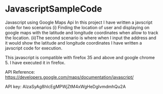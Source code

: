 # JavascriptSampleCode
Javascript using Google Maps Api
In this project I have written a javscript code for two scenarios
(i) Finding the location of user and displaying on google maps with the latitude and longitude coordinates when allow to track the location. 
(ii)The second scenario is where when I input the address and it would show the latitude and longitude coordinates
I have written a javscript code for execution.

This javascript is compatible with firefox 35 and above and google chrome 5. 
I have executed it in firefox.

API Reference:
https://developers.google.com/maps/documentation/javascript/

API key:
AIzaSyAg8hlcEgMPWjZtM4xWgHeDgIvmdmhQu2A
